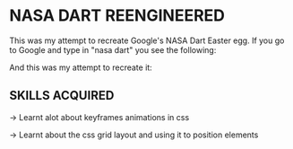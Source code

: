 # NASA DART REENGINEERED

This was my attempt to recreate Google's NASA Dart Easter egg. If you go to Google and type in "nasa dart" you see the following:


And this was my attempt to recreate it:


## SKILLS ACQUIRED

-> Learnt alot about keyframes animations in css

-> Learnt about the css grid layout and using it to position elements
